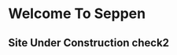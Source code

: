   
<html>
<head>
  <title>Seppen</title>
  </head>
<body>
  <h1>Welcome To Seppen</h1>
  <h2>Site Under Construction check2</h2>
  </body>
</html>
